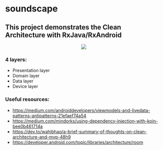 # soundscape

## This project demonstrates the Clean Architecture with RxJava/RxAndroid

<p align="center">
    <a href="art/launcher.png">
        <img src="https://res.cloudinary.com/practicaldev/image/fetch/s--ahOh6vkO--/c_limit%2Cf_auto%2Cfl_progressive%2Cq_auto%2Cw_880/http://wahibhaq.github.io/img/blog/posts/summary-thoughts-clean-architecture-mvp/srp-clean-architecture-diagram.png"/>
    </a>
</p>

### 4 layers:
- Presentation layer
- Domain layer
- Data layer
- Device layer

### Useful resources:
- https://medium.com/androiddevelopers/viewmodels-and-livedata-patterns-antipatterns-21efaef74a54
- https://medium.com/mindorks/using-dependency-injection-with-koin-bee0b461714a
- https://dev.to/wahibhaq/a-brief-summary-of-thoughts-on-clean-architecture-and-mvp-48h9
- https://developer.android.com/topic/libraries/architecture/room
